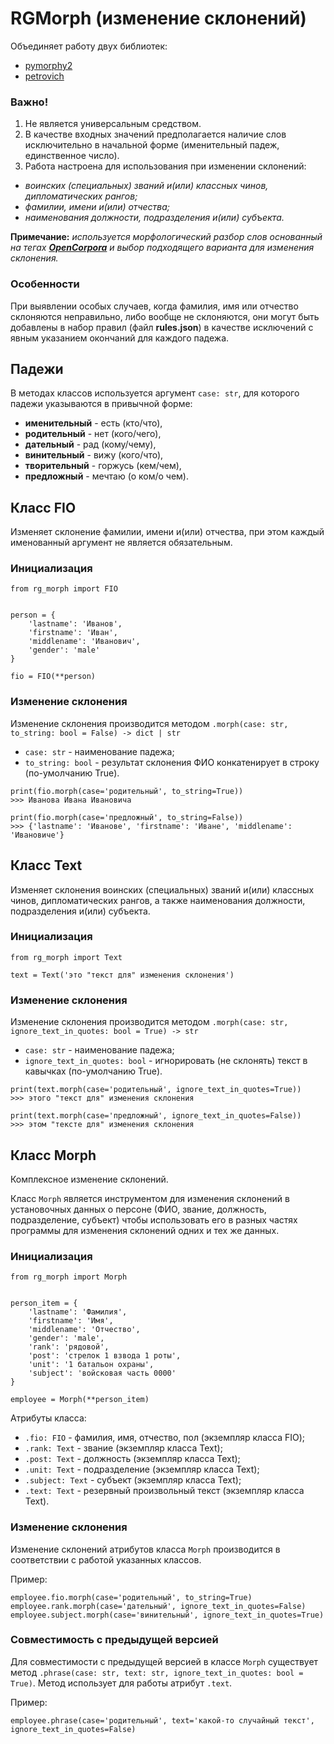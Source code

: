 # RGMorph (изменение склонений)

Объединяет работу двух библиотек: 
- [pymorphy2](https://pymorphy2.readthedocs.io/en/stable/index.html)
- [petrovich](https://pypi.org/project/Petrovich/)

### Важно!

1. Не является универсальным средством. 
2. В качестве входных значений предполагается наличие слов исключительно в начальной форме (именительный падеж, единственное число). 
3. Работа настроена для использования при изменении склонений:
- _воинских (специальных) званий и(или) классных чинов, дипломатических рангов;_ 
- _фамилии, имени и(или) отчества;_
- _наименования должности, подразделения и(или) субъекта._

**Примечание:** _используется морфологический разбор слов основанный на тегах **[OpenCorpora](http://opencorpora.org/dict.php?act=gram)** и выбор подходящего варианта для изменения склонения._

### Особенности

При выявлении особых случаев, когда фамилия, имя или отчество склоняются неправильно, либо вообще не склоняются, они могут быть добавлены в набор правил (файл **rules.json**) в качестве исключений с явным указанием окончаний для каждого падежа. 

## Падежи
В методах классов используется аргумент `case: str`, для которого падежи указываются в привычной форме: 
- **именительный** - есть (кто/что), 
- **родительный** - нет (кого/чего), 
- **дательный** - рад (кому/чему), 
- **винительный** - вижу (кого/что), 
- **творительный** - горжусь (кем/чем), 
- **предложный** - мечтаю (о ком/о чем).

## Класс FIO

Изменяет склонение фамилии, имени и(или) отчества, при этом каждый именованный аргумент не является обязательным.

### Инициализация

```
from rg_morph import FIO


person = {
    'lastname': 'Иванов',
    'firstname': 'Иван',
    'middlename': 'Иванович',
    'gender': 'male'
}

fio = FIO(**person)
```

### Изменение склонения

Изменение склонения производится методом `.morph(case: str, to_string: bool = False) -> dict | str`
- `case: str` - наименование падежа;
- `to_string: bool` - результат склонения ФИО конкатенирует в строку (по-умолчанию True).

```
print(fio.morph(case='родительный', to_string=True))
>>> Иванова Ивана Ивановича

print(fio.morph(case='предложный', to_string=False))
>>> {'lastname': 'Иванове', 'firstname': 'Иване', 'middlename': 'Ивановиче'}
```


## Класс Text

Изменяет склонения воинских (специальных) званий и(или) классных чинов, 
дипломатических рангов, а также наименования должности, подразделения и(или) субъекта.


### Инициализация
```
from rg_morph import Text

text = Text('это "текст для" изменения склонения')
```

### Изменение склонения

Изменение склонения производится методом `.morph(case: str, ignore_text_in_quotes: bool = True) -> str`
- `case: str` - наименование падежа;
- `ignore_text_in_quotes: bool` - игнорировать (не склонять) текст в кавычках (по-умолчанию True).

```
print(text.morph(case='родительный', ignore_text_in_quotes=True))
>>> этого "текст для" изменения склонения

print(text.morph(case='предложный', ignore_text_in_quotes=False))
>>> этом "тексте для" изменения склонения
```


## Класс Morph

Комплексное изменение склонений. 

Класс `Morph` является инструментом для изменения склонений в установочных данных о персоне 
(ФИО, звание, должность, подразделение, субъект) чтобы использовать его в разных частях программы 
для изменения склонений одних и тех же данных.

### Инициализация

```
from rg_morph import Morph


person_item = {
    'lastname': 'Фамилия',
    'firstname': 'Имя',
    'middlename': 'Отчество',
    'gender': 'male',
    'rank': 'рядовой',
    'post': 'стрелок 1 взвода 1 роты',
    'unit': '1 батальон охраны',
    'subject': 'войсковая часть 0000'
}

employee = Morph(**person_item)
```

Атрибуты класса:
- `.fio: FIO` - фамилия, имя, отчество, пол (экземпляр класса FIO);
- `.rank: Text` - звание (экземпляр класса Text);
- `.post: Text` - должность (экземпляр класса Text);
- `.unit: Text` - подразделение (экземпляр класса Text);
- `.subject: Text` - субъект (экземпляр класса Text);
- `.text: Text` - резервный произвольный текст (экземпляр класса Text).

### Изменение склонения

Изменение склонений атрибутов класса `Morph` производится в соответствии с работой указанных классов.

Пример:
```
employee.fio.morph(case='родительный', to_string=True)
employee.rank.morph(case='дательный', ignore_text_in_quotes=False)
employee.subject.morph(case='винительный', ignore_text_in_quotes=True)
```

### Совместимость с предыдущей версией

Для совместимости с предыдущей версией в классе `Morph` существует метод 
`.phrase(case: str, text: str, ignore_text_in_quotes: bool = True)`. 
Метод использует для работы атрибут `.text`.

Пример:
```
employee.phrase(case='родительный', text='какой-то случайный текст', ignore_text_in_quotes=False)
```
